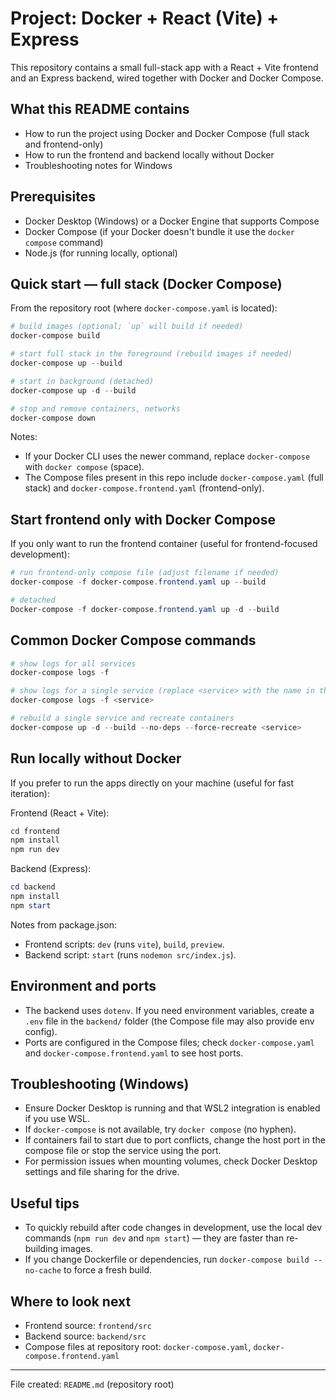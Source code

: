 # Project: Docker + React (Vite) + Express

This repository contains a small full-stack app with a React + Vite frontend and an Express backend, wired together with Docker and Docker Compose.

## What this README contains

- How to run the project using Docker and Docker Compose (full stack and frontend-only)
- How to run the frontend and backend locally without Docker
- Troubleshooting notes for Windows

## Prerequisites

- Docker Desktop (Windows) or a Docker Engine that supports Compose
- Docker Compose (if your Docker doesn't bundle it use the `docker compose` command)
- Node.js (for running locally, optional)

## Quick start — full stack (Docker Compose)

From the repository root (where `docker-compose.yaml` is located):

```powershell
# build images (optional; `up` will build if needed)
docker-compose build

# start full stack in the foreground (rebuild images if needed)
docker-compose up --build

# start in background (detached)
docker-compose up -d --build

# stop and remove containers, networks
docker-compose down
```

Notes:

- If your Docker CLI uses the newer command, replace `docker-compose` with `docker compose` (space).
- The Compose files present in this repo include `docker-compose.yaml` (full stack) and `docker-compose.frontend.yaml` (frontend-only).

## Start frontend only with Docker Compose

If you only want to run the frontend container (useful for frontend-focused development):

```powershell
# run frontend-only compose file (adjust filename if needed)
docker-compose -f docker-compose.frontend.yaml up --build

# detached
Docker-compose -f docker-compose.frontend.yaml up -d --build
```

## Common Docker Compose commands

```powershell
# show logs for all services
docker-compose logs -f

# show logs for a single service (replace <service> with the name in the compose file)
docker-compose logs -f <service>

# rebuild a single service and recreate containers
docker-compose up -d --build --no-deps --force-recreate <service>
```

## Run locally without Docker

If you prefer to run the apps directly on your machine (useful for fast iteration):

Frontend (React + Vite):

```powershell
cd frontend
npm install
npm run dev
```

Backend (Express):

```powershell
cd backend
npm install
npm start
```

Notes from package.json:

- Frontend scripts: `dev` (runs `vite`), `build`, `preview`.
- Backend script: `start` (runs `nodemon src/index.js`).

## Environment and ports

- The backend uses `dotenv`. If you need environment variables, create a `.env` file in the `backend/` folder (the Compose file may also provide env config).
- Ports are configured in the Compose files; check `docker-compose.yaml` and `docker-compose.frontend.yaml` to see host ports.

## Troubleshooting (Windows)

- Ensure Docker Desktop is running and that WSL2 integration is enabled if you use WSL.
- If `docker-compose` is not available, try `docker compose` (no hyphen).
- If containers fail to start due to port conflicts, change the host port in the compose file or stop the service using the port.
- For permission issues when mounting volumes, check Docker Desktop settings and file sharing for the drive.

## Useful tips

- To quickly rebuild after code changes in development, use the local dev commands (`npm run dev` and `npm start`) — they are faster than re-building images.
- If you change Dockerfile or dependencies, run `docker-compose build --no-cache` to force a fresh build.

## Where to look next

- Frontend source: `frontend/src`
- Backend source: `backend/src`
- Compose files at repository root: `docker-compose.yaml`, `docker-compose.frontend.yaml`

---

File created: `README.md` (repository root)
